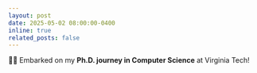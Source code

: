 ```yaml
---
layout: post
date: 2025-05-02 08:00:00-0400
inline: true
related_posts: false
---
```


:man_student: Embarked on my **Ph.D. journey in Computer Science** at Virginia Tech!
